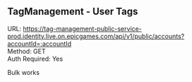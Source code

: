 ## TagManagement - User Tags

URL: https://tag-management-public-service-prod.identity.live.on.epicgames.com/api/v1/public/accounts?accountId=:accountId \
Method: GET \
Auth Required: Yes

Bulk works
